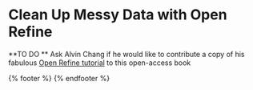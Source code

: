 # Clean Up Messy Data with Open Refine

**TO DO ** Ask Alvin Chang if he would like to contribute a copy of his fabulous [Open Refine tutorial](http://trendct.org/2015/04/24/john-jonathan-and-johnny-how-to-merge-them-in-open-refine/) to this open-access book

{% footer %}
{% endfooter %}
